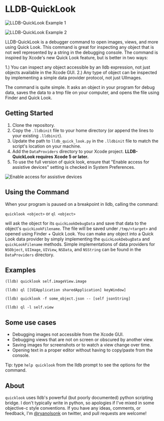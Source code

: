 LLDB-QuickLook
==============

![LLDB-QuickLook Example 1](http://f.cl.ly/items/2q2t253L3w130Q0Z3i1D/calendar.png)

![LLDB-QuickLook Example 2](http://f.cl.ly/items/0F381J0i2z3l291A1Q3U/background.png)

LLDB-QuickLook is a debugger command to open images, views, and more using Quick Look. This command is great for inspecting any object that is not well represented by a string in the debugging console. The command is inspired by Xcode's new Quick Look feature, but is better in two ways:

1.) You can inspect any object accessible by an lldb expression, not just objects available in the Xcode GUI.
2.) Any type of object can be inspected by implementing a simple data provider protocol, not just UIImages.

The command is quite simple. It asks an object in your program for debug data, saves the data to a tmp file on your computer, and opens the file using Finder and Quick Look.

## Getting Started

1. Clone the repository.
2. Copy the `.lldbinit` file to your home directory (or append the lines to your existing `.lldbinit`).
3. Update the path to `lldb_quick_look.py` in the `.lldbinit` file to match the script's location on your machine.
4. Add the `DataProviders` directory to your Xcode project. **LLDB-QuickLook requires Xcode 5 or later.**
5. To use the full version of quick look, ensure that "Enable access for assistive devices" setting is checked in System Preferences.

![Enable access for assistive devices](http://f.cl.ly/items/1Y060S3c2W0f321m3H1Y/enable-access-for-assistive-devices.png)

## Using the Command

When your program is paused on a breakpoint in lldb, calling the command:

`quicklook <object>` or `ql <object>`

will ask the object for its `quickLookDebugData` and save that data to the object's `quickLookFilename`. The file will be saved under `/tmp/<target>` and opened using Finder + Quick Look. You can make any object into a Quick Look data provider by simply implementing the `quickLookDebugData` and `quickLookFilename` methods. Simple implementations of data providers for `NSObject`, `UIImage`, `UIView`, `NSData`, and `NSString` can be found in the `DataProviders` directory.

## Examples

`(lldb) quicklook self.imageView.image`

`(lldb) ql [[UIApplication sharedApplication] keyWindow]`

`(lldb) quicklook -f some_object.json -- [self jsonString]`

`(lldb) ql -l self.view`

## Some use cases

* Debugging images not accessible from the Xcode GUI.
* Debugging views that are not on screen or obscured by another view.
* Saving images for screenshots or to watch a view change over time.
* Opening text in a proper editor without having to copy/paste from the console.

Tip: type `help quicklook` from the lldb prompt to see the options for the command.

## About

`quicklook` uses lldb's powerful (but poorly documented) python scripting bridge. I don't typically write in python, so apologies if I've mixed in some objective-c style conventions. If you have any ideas, comments, or feedback, I'm [@ryanolsonk](http://twitter.com/ryanolsonk) on twitter, and pull requests are welcome!
